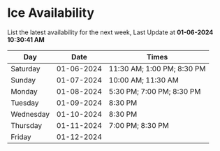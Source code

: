 # Ice Availability

List the latest availability for the next week, Last Update at **01-06-2024 10:30:41 AM**

| Day         | Date        | Times       |
| ----------- | ----------- | ----------- |
|Saturday|01-06-2024|11:30 AM; 1:00 PM; 8:30 PM|
|Sunday|01-07-2024|10:00 AM; 11:30 AM|
|Monday|01-08-2024|5:30 PM; 7:00 PM; 8:30 PM|
|Tuesday|01-09-2024|8:30 PM|
|Wednesday|01-10-2024|8:30 PM|
|Thursday|01-11-2024|7:00 PM; 8:30 PM|
|Friday|01-12-2024||
